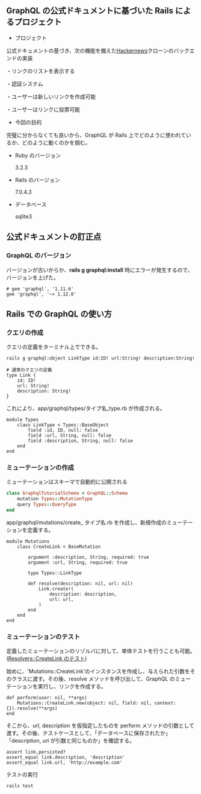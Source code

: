 ## GraphQL の公式ドキュメントに基づいた Rails によるプロジェクト

- プロジェクト

公式ドキュメントの基づき、次の機能を備えた[Hackernews](https://news.ycombinator.com)クローンのバックエンドの実装

・リンクのリストを表示する

・認証システム

・ユーザーは新しいリンクを作成可能

・ユーザーはリンクに投票可能

- 今回の目的

完璧に分からなくても良いから、GraphQL が Rails 上でどのように使われているか、どのように動くのかを掴む。

- Ruby のバージョン

  3.2.3

- Rails のバージョン

  7.0.4.3

- データベース

  sqlite3

## 公式ドキュメントの訂正点

### GraphQL のバージョン

バージョンが古いからか、**rails g graphql:install** 時にエラーが発生するので、バージョンを上げた。

```
# gem 'graphql', '1.11.6'
gem 'graphql', '~> 1.12.0'
```

## Rails での GraphQL の使い方

### クエリの作成

クエリの定義をターミナル上でできる。

```
rails g graphql:object LinkType id:ID! url:String! description:String!

# 通常のクエリの定義
type Link {
    id: ID!
    url: String!
    description: String!
}
```

これにより、app/graphql/types/タイプ名\_type.rb が作成される。

```
module Types
    class LinkType < Types::BaseObject
        field :id, ID, null: false
        field :url, String, null: false
        field :description, String, null: false
    end
end
```

### ミューテーションの作成

ミューテーションはスキーマで自動的に公開される

```/app/graphql/graphql_tutorial_schema.rb
class GraphqlTutorialSchema < GraphQL::Schema
    mutation Types::MutationType
    query Types::QueryType
end
```

app/graphql/mutations/create\_ タイプ名.rb を作成し、新規作成のミューテーションを定義する。

```
module Mutations
    class CreateLink < BaseMutation

        argument :description, String, required: true
        argument :url, String, required: true

        type Types::LinkType

        def resolve(description: nil, url: nil)
            Link.create!(
                description: description,
                url: url,
            )
        end
    end
end
```

### ミューテーションのテスト

定義したミューテーションのリゾルバに対して、単体テストを行うことも可能。([Resolvers::CreateLink のテスト](https://github.com/DaisukeKarasawa/graphql-tutorial/blob/main/test/models/mutations/create_link_test.rb))

始めに、'Mutations::CreateLink'のインスタンスを作成し、与えられた引数をそのクラスに渡す。その後、resolve メソッドを呼び出して、GraphQL のミューテーションを実行し、リンクを作成する。

```
def perform(user: nil, **args)
    Mutations::CreateLink.new(object: nil, field: nil, context: {}).resolve(**args)
end
```

そこから、url, description を仮指定したものを perform メソッドの引数として渡す。その後、テストケースとして、「データベースに保存されたか」「description, url が引数と同じものか」を確認する。

```
assert link.persisted?
assert_equal link.description, 'description'
assert_equal link.url, 'http://example.com'
```

テストの実行

```
rails test
```
